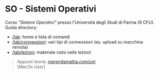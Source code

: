 # SO - Sistemi Operativi
Corso _"Sistemi Operativi"_ presso l'Università degli Studi di Parma (9 CFU).  
Guida directory: 
- [/lab](https://github.com/merendamattia/SO/tree/main/lab): home e lista di comandi 
- [/lab/connessioni](https://github.com/merendamattia/SO/tree/main/lab/connessione_shell): vari tipi di connessioni (es. upload su macchina remota)
- [/lab/lezioni](https://github.com/merendamattia/SO/tree/main/lab/lezioni/): materiale visto nelle lezioni

> Appunti teoria: [merendamattia.com/uni](https://www.merendamattia.com/uni.html)  
[MacOs User]
